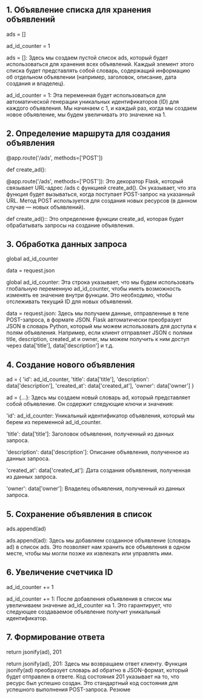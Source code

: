## 1. Объявление списка для хранения объявлений
ads = []

ad_id_counter = 1

ads = []: Здесь мы создаем пустой список ads, который будет использоваться для хранения всех объявлений. Каждый элемент этого списка будет представлять собой словарь, содержащий информацию об отдельном объявлении (например, заголовок, описание, дата создания и владелец).

ad_id_counter = 1: Эта переменная будет использоваться для автоматической генерации уникальных идентификаторов (ID) для каждого объявления. Мы начинаем с 1, и каждый раз, когда мы создаем новое объявление, мы будем увеличивать это значение на 1.

## 2. Определение маршрута для создания объявления
@app.route('/ads', methods=['POST'])

def create_ad():

@app.route('/ads', methods=['POST']): Это декоратор Flask, который связывает URL-адрес /ads с функцией create_ad(). Он указывает, что эта функция будет вызываться, когда поступает POST-запрос на указанный URL. Метод POST используется для создания новых ресурсов (в данном случае — новых объявлений).

def create_ad():: Это определение функции create_ad, которая будет обрабатывать запросы на создание объявления.

## 3. Обработка данных запроса
global ad_id_counter

data = request.json

global ad_id_counter: Эта строка указывает, что мы будем использовать глобальную переменную ad_id_counter, чтобы иметь возможность изменять ее значение внутри функции. Это необходимо, чтобы отслеживать текущий ID для новых объявлений.

data = request.json: Здесь мы получаем данные, отправленные в теле POST-запроса, в формате JSON. Flask автоматически преобразует JSON в словарь Python, который мы можем использовать для доступа к полям объявления. Например, если клиент отправляет JSON с полями title, description, created_at и owner, мы можем получить к ним доступ через data['title'], data['description'] и т.д.

## 4. Создание нового объявления
ad = {
    'id': ad_id_counter,
    'title': data['title'],
    'description': data['description'],
    'created_at': data['created_at'],
    'owner': data['owner']
}

ad = {...}: Здесь мы создаем новый словарь ad, который представляет собой объявление. Он содержит следующие ключи и значения:

'id': ad_id_counter: Уникальный идентификатор объявления, который мы берем из переменной ad_id_counter.

'title': data['title']: Заголовок объявления, полученный из данных запроса.

'description': data['description']: Описание объявления, полученное из данных запроса.

'created_at': data['created_at']: Дата создания объявления, полученная из данных запроса.

'owner': data['owner']: Владелец объявления, полученный из данных запроса.

## 5. Сохранение объявления в список
ads.append(ad)

ads.append(ad): Здесь мы добавляем созданное объявление (словарь ad) в список ads. Это позволяет нам хранить все объявления в одном месте, чтобы мы могли позже их извлекать или управлять ими.

## 6. Увеличение счетчика ID
ad_id_counter += 1

ad_id_counter += 1: После добавления объявления в список мы увеличиваем значение ad_id_counter на 1. Это гарантирует, что следующее создаваемое объявление получит уникальный идентификатор.

## 7. Формирование ответа
return jsonify(ad), 201

return jsonify(ad), 201: Здесь мы возвращаем ответ клиенту. Функция jsonify(ad) преобразует словарь ad обратно в JSON-формат, который будет отправлен в ответе. Код состояния 201 указывает на то, что ресурс был успешно создан. Это стандартный код состояния для успешного выполнения POST-запроса.
Резюме
